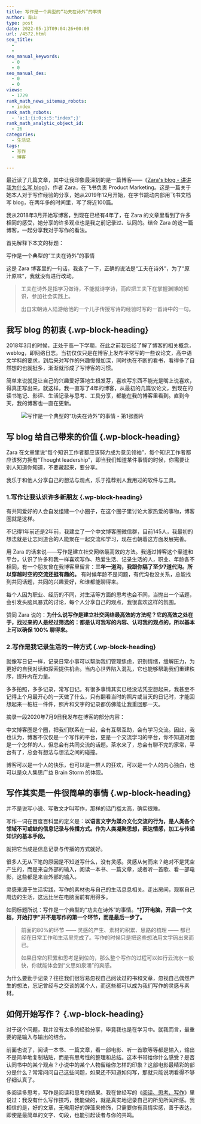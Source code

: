 ```yaml
---
title: 写作是一个典型的“功夫在诗外”的事情
author: 青山
type: post
date: 2022-05-13T09:04:26+00:00
url: /4572.html
seo_title:
  - 
  - 
seo_manual_keywords:
  - 0
  - 0
seo_manual_des:
  - 0
  - 0
views:
  - 1729
rank_math_news_sitemap_robots:
  - index
rank_math_robots:
  - 'a:1:{i:0;s:5:"index";}'
rank_math_analytic_object_id:
  - 26
categories:
  - 生活记
tags:
  - 写作
  - 博客

---
```

最近读了几篇文章，其中让我印象最深刻的是一篇博客——《[Zara's blog - 讲讲我为什么写 blog][1]》，作者 Zara，在飞书负责 Product Marketing。这是一篇关于她本人对于写作经验的分享，她从2019年12月开始，在字节跳动内部用飞书文档写 blog，在两年多的时间里，写了将近100篇。

我从2018年3月开始写博客，到现在已经有4年了，在 Zara 的文章里看到了许多相同的感受，她分享的许多观点也是我之前记录过、认同的。结合 Zara 的这一篇博客，一起分享我对于写作的看法。

首先解释下本文的标题：

写作是一个典型的“工夫在诗外”的事情

这是 Zara 博客里的一句话，我查了一下，正确的说法是“工夫在诗外”，为了“原汁原味”，我就没有进行改动。

<blockquote class="wp-block-quote">
  <p>
    工夫在诗外是指学习做诗，不能就诗学诗，而应把工夫下在掌握渊博的知识，参加社会实践上。
  </p>
  
  <p>
    出自宋朝诗人陆游给他的一个儿子传授写诗的经验时写的一首诗中的一句。
  </p>
</blockquote>

## 我写 blog 的初衷 {.wp-block-heading}

2018年3月的时候，正处于高一下学期，在此之前我已经了解了博客的相关概念，weblog，即网络日志。当初仅仅只是在博客上发布平常写的一些议论文，高中语文学科的要求，到后来对写作的兴趣慢慢加深，同时也在不断的看书，看得多了自然想的也就挺多，渐渐就形成了写博客的习惯。

简单来说就是让自己的兴趣爱好落地生根发芽，喜欢写东西不能光是嘴上说喜欢，得真正写出来，就这样，我一直写了4年的博客，从最初的几篇议论文，到现在的读书笔记、影评、生活记录与思考、工具分享，都能在我的博客里看到。直到今天，我的博客也一直在更新。

<div class="wp-block-image">
  <figure class="aligncenter"><img decoding="async" class="aligncenter" src="https://rmt.ladydaily.com/fetch/lucy/storage/20220513161147.png" / alt="写作是一个典型的“功夫在诗外”的事情 - 第1张图片" title="写作是一个典型的“功夫在诗外”的事情 - 第1张图片 | 印记" ></figure>
</div>

## 写 blog 给自己带来的价值 {.wp-block-heading}

Zara 在文章里说“每个知识工作者都应该努力成为意见领袖”，每个知识工作者都应该努力拥有“Thought leadership”，即当我们知道某件事情的时候，你需要让别人知道你知道，不要藏起来，要分享。

我乐于和他人分享自己的想法与观点，乐于推荐别人我用过的软件与工具。

### 1.写作让我认识许多新朋友 {.wp-block-heading}

有共同爱好的人会自发组建一个小圈子，在这个圈子里讨论大家热爱的事物，博客圈就是这样。

不记得1年前还是2年前，我建立了一个中文博客圈微信群，目前145人，我最初的想法就是让志同道合的人能聚在一起交流和学习，现在也朝着这方面发展完善。

用 Zara 的话来说——写作是建立社交网络最高效的方法。我通过博客这个渠道和平台，认识了许多和我一样喜欢写作、热爱生活、记录生活的人，职业、年龄各不相同，有一个朋友曾在我博客里留言：**三年一道沟，我跟你隔了至少7道代沟。所以穿越时空的交流还挺有趣的。** 有时候年龄不是问题，有代沟也没关系，总能找到共同话题，共同的兴趣爱好，和谁都能聊得来。

每个人因为职业、经历的不同，对生活等方面的思考也会不同，当抛出一个话题，会引发头脑风暴式的讨论，每个人分享自己的观点，我很喜欢这样的氛围。

赞同 Zara 说的：**为什么说写作是建立社交网络最高效的方法呢？它的高效之处在于，找过来的人是经过筛选的：都是认可我写的内容、认可我的观点的，所以基本上可以确保 100% 聊得来。**

### 2.写作是我记录生活的一种方式 {.wp-block-heading}

就像写日记一样，记录日常小事可以帮助我们管理焦虑，识别情绪，缓解压力，为更好的自我对话和探索提供机会。当内心世界陷入混乱，它也能够帮助我们重建秩序，提升内在力量。

多多拍照，多多记录，常写日记。有很多事情其实已经没法凭空想起来，我甚至不记得上个月最开心的一天做了什么，只有翻看当时的照片或当天的日记时，才能回想起来一桩桩一件件，照片和文字的记录都仿佛能让我重回那一天。

摘录一段2020年7月9日我发布在博客的部分内容：

中文博客圈是个圈，把我们联系在一起，会有互帮互助，会有学习交流。因此，我也认为，博客不仅仅是一个写作的平台，更是一个交流学习的平台，你不知道对面是一个怎样的人，但总会有共同交流的话题。茶水来了，总会有聊不完的家常，平台有了，总会有想法与想法之间的碰撞。

博客可以是一个人的快乐，也可以是一群人的狂欢，可以是一个人的内心独白，也可以是众人集思广益 Brain Storm 的体现。

## 写作其实是一件很简单的事情 {.wp-block-heading}

并不是说写小说、写散文才叫写作，那样的话门槛太高，确实很难。

写作一词在百度百科里的定义是：**以语言文字为媒介文化交流的行为，是人类各个领域不可或缺的信息记录与传播方式。作为人类凝聚思想，表达情感，加工与传递知识的基本手段。**

就把它当成是信息记录与传播的方式就好。

很多人无从下笔的原因是不知道写什么，没有灵感。灵感从何而来？绝对不是凭空产生的，而是来自外部的输入，阅读一本书、一篇文章，或者听一首歌、看一部电影，这些都是来自外部的输入。

灵感来源于生活实践，写作的素材也与自己的生活息息相关。走出房间，观察自己周边的生活，这远比坐在电脑面前有用得多。

如同标题所说：写作是一个典型的“功夫在诗外”的事情。**“打开电脑，开启一个文档，开始打字”并不是写作的第一个环节，而是最后一步了。**

<blockquote class="wp-block-quote">
  <p>
    前面的80%的环节 —— 灵感的产生、素材的积累、思路的梳理 —— 都已经在日常工作和生活里完成了。写作的时候只是把这些想法用文字码出来而已。
  </p>
  
  <p>
    如果日常的积累和思考是到位的，那么整个写作的过程可以如行云流水一般快，你就能体会到“文思如泉涌”的爽感。
  </p>
</blockquote>

为什么要勤于记录？往往我们很容易忽视自己阅读过的书和文章，忽视自己偶然产生的想法，忘记曾经与之交谈的某个人，而这些都可以成为我们写作的灵感与素材。

## 如何开始写作？ {.wp-block-heading}

对于这个问题，我并没有太多的经验分享，毕竟我也是在学习中。就我而言，最重要的是输入与输出的结合。

前面也说了，阅读一本书、一篇文章，看一部电影、听一首歌等等都是输入，输出不是简单地复制粘贴，而是有思考性的整理和总结。这本书带给你什么感受？是否认同书中的某个观点？小说中的某个人物留给你怎样的印象？这部电影最精彩的部分是什么？常常问问自己这些问题，如果还不知道如何写，那就只能说明看得不够仔细认真了。

多阅读多思考，写作是阅读和思考的结果。我在曾经写的《[阅读、思考、写作][2]》里说过：我没有什么写作技巧，我能做的，就是真实地记录自己的所见所闻所感。我相信的是，好的文章，无需用好的辞藻来修饰，只需要你有真情实感，善于表达，即使是最简单的文字、句段，也能引起读者与你的共鸣。

 [1]: https://bytedance.feishu.cn/docs/doccn4sKBEWyyLPziLVyoaudpXd
 [2]: https://mp.weixin.qq.com/s/qIlKZ4FgPRHP3xcp-qSyjQ